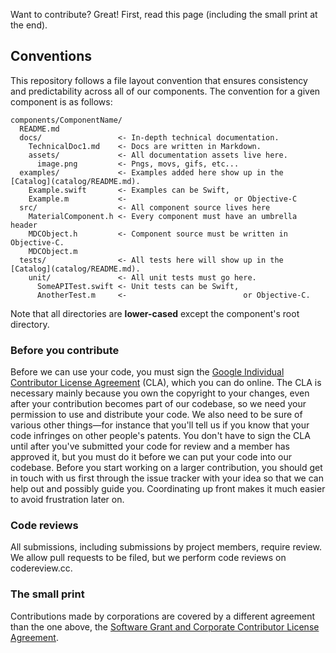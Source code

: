 Want to contribute? Great! First, read this page (including the small print at the end).

## Conventions

This repository follows a file layout convention that ensures consistency and
predictability across all of our components. The convention for a given
component is as follows:

    components/ComponentName/
      README.md
      docs/                 <- In-depth technical documentation.
        TechnicalDoc1.md    <- Docs are written in Markdown.
        assets/             <- All documentation assets live here.
          image.png         <- Pngs, movs, gifs, etc...
      examples/             <- Examples added here show up in the [Catalog](catalog/README.md).
        Example.swift       <- Examples can be Swift,
        Example.m           <-                        or Objective-C
      src/                  <- All component source lives here
        MaterialComponent.h <- Every component must have an umbrella header
        MDCObject.h         <- Component source must be written in Objective-C.
        MDCObject.m
      tests/                <- All tests here will show up in the [Catalog](catalog/README.md).
        unit/               <- All unit tests must go here.
          SomeAPITest.swift <- Unit tests can be Swift,
          AnotherTest.m     <-                          or Objective-C.

Note that all directories are **lower-cased** except the component's root
directory.

### Before you contribute

Before we can use your code, you must sign the
[Google Individual Contributor License Agreement](https://developers.google.com/open-source/cla/individual?csw=1)
(CLA), which you can do online. The CLA is necessary mainly because you own the
copyright to your changes, even after your contribution becomes part of our
codebase, so we need your permission to use and distribute your code. We also
need to be sure of various other things—for instance that you'll tell us if you
know that your code infringes on other people's patents. You don't have to sign
the CLA until after you've submitted your code for review and a member has
approved it, but you must do it before we can put your code into our codebase.
Before you start working on a larger contribution, you should get in touch with
us first through the issue tracker with your idea so that we can help out and
possibly guide you. Coordinating up front makes it much easier to avoid
frustration later on.

### Code reviews

All submissions, including submissions by project members, require review. We
allow pull requests to be filed, but we perform code reviews on codereview.cc.

### The small print

Contributions made by corporations are covered by a different agreement than
the one above, the [Software Grant and Corporate Contributor License Agreement](https://cla.developers.google.com/about/google-corporate).

